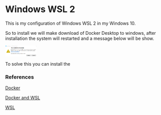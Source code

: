 # Windows WSL 2

This is my configuration of Windows WSL 2 in my Windows 10.

So to install we will make download of Docker Desktop to windows, after installation the system will restarted and a message below will be show.


<img align="center" src="https://github.com/landex/Windows-10/blob/main/Images/WindowsWSL/wsl_20210327_221900.png" alt="drawing" width="100"/>


To solve this you can install the 

### References

[Docker](https://docs.docker.com/docker-for-windows/install/)

[Docker and WSL](https://docs.docker.com/docker-for-windows/wsl/)

[WSL](https://docs.microsoft.com/en-us/windows/wsl/)

